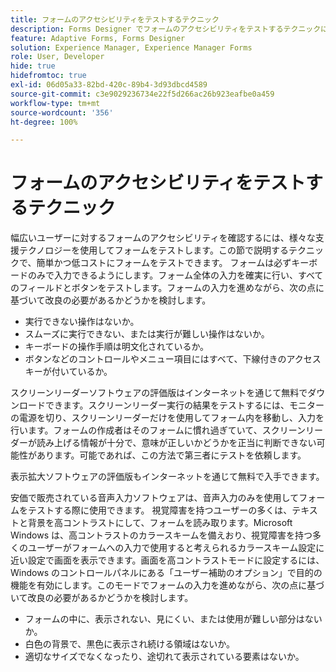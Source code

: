 ```yaml
---
title: フォームのアクセシビリティをテストするテクニック
description: Forms Designer でフォームのアクセシビリティをテストするテクニックについて説明します。
feature: Adaptive Forms, Forms Designer
solution: Experience Manager, Experience Manager Forms
role: User, Developer
hide: true
hidefromtoc: true
exl-id: 06d05a33-82bd-420c-89b4-3d93dbcd4589
source-git-commit: c3e9029236734e22f5d266ac26b923eafbe0a459
workflow-type: tm+mt
source-wordcount: '356'
ht-degree: 100%

---
```


# フォームのアクセシビリティをテストするテクニック

幅広いユーザーに対するフォームのアクセシビリティを確認するには、様々な支援テクノロジーを使用してフォームをテストします。この節で説明するテクニックで、簡単かつ低コストにフォームをテストできます。
フォームは必ずキーボードのみで入力できるようにします。フォーム全体の入力を確実に行い、すべてのフィールドとボタンをテストします。フォームの入力を進めながら、次の点に基づいて改良の必要があるかどうかを検討します。

* 実行できない操作はないか。
* スムーズに実行できない、または実行が難しい操作はないか。
* キーボードの操作手順は明文化されているか。
* ボタンなどのコントロールやメニュー項目にはすべて、下線付きのアクセスキーが付いているか。

スクリーンリーダーソフトウェアの評価版はインターネットを通じて無料でダウンロードできます。スクリーンリーダー実行の結果をテストするには、モニターの電源を切り、スクリーンリーダーだけを使用してフォーム内を移動し、入力を行います。フォームの作成者はそのフォームに慣れ過ぎていて、スクリーンリーダーが読み上げる情報が十分で、意味が正しいかどうかを正当に判断できない可能性があります。可能であれば、この方法で第三者にテストを依頼します。

表示拡大ソフトウェアの評価版もインターネットを通じて無料で入手できます。

安価で販売されている音声入力ソフトウェアは、音声入力のみを使用してフォームをテストする際に使用できます。
視覚障害を持つユーザーの多くは、テキストと背景を高コントラストにして、フォームを読み取ります。Microsoft Windows は、高コントラストのカラースキームを備えおり、視覚障害を持つ多くのユーザーがフォームへの入力で使用すると考えられるカラースキーム設定に近い設定で画面を表示できます。画面を高コントラストモードに設定するには、Windows のコントロールパネルにある「ユーザー補助のオプション」で目的の機能を有効にします。このモードでフォームの入力を進めながら、次の点に基づいて改良の必要があるかどうかを検討します。

* フォームの中に、表示されない、見にくい、または使用が難しい部分はないか。
* 白色の背景で、黒色に表示され続ける領域はないか。
* 適切なサイズでなくなったり、途切れて表示されている要素はないか。
